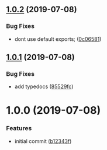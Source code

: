 ## [1.0.2](https://github.com/open-rpc/semantic-release-plugin/compare/1.0.1...1.0.2) (2019-07-08)


### Bug Fixes

* dont use default exports; ([0c06581](https://github.com/open-rpc/semantic-release-plugin/commit/0c06581))

## [1.0.1](https://github.com/open-rpc/semantic-release-plugin/compare/1.0.0...1.0.1) (2019-07-08)


### Bug Fixes

* add typedocs ([85529fc](https://github.com/open-rpc/semantic-release-plugin/commit/85529fc))

# 1.0.0 (2019-07-08)


### Features

* initial commit ([b12343f](https://github.com/open-rpc/semantic-release-plugin/commit/b12343f))
